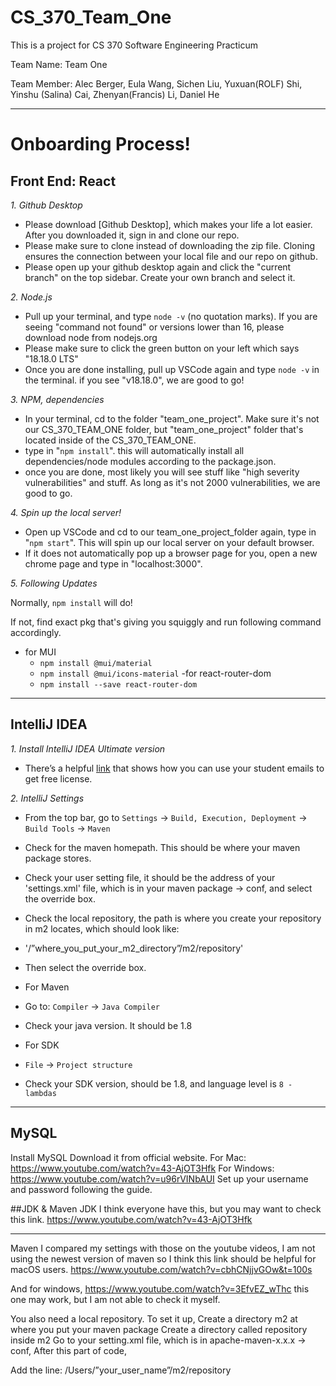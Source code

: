 # CS_370_Team_One

This is a project for CS 370 Software Engineering Practicum

Team Name: Team One

Team Member: Alec Berger, Eula Wang, Sichen Liu, Yuxuan(ROLF) Shi, Yinshu (Salina) Cai, Zhenyan(Francis) Li, Daniel He

---

# Onboarding Process!

## Front End: React

*1. Github Desktop*

- Please download [Github Desktop], which makes your life a lot easier. After you downloaded it, sign in and clone our repo.
- Please make sure to clone instead of downloading the zip file. Cloning ensures the connection between your local file and
  our repo on github.
- Please open up your github desktop again and click the "current branch" on the top sidebar. Create your own branch and
  select it.

*2. Node.js*

- Pull up your terminal, and type ```node -v``` (no quotation marks). If you are seeing "command not found" or versions lower than 16,
  please download node from nodejs.org
- Please make sure to click the green button on your left which says "18.18.0 LTS"
- Once you are done installing, pull up VSCode again and type ```node -v``` in the terminal. if you see "v18.18.0", we are good to go!

*3. NPM, dependencies*

- In your terminal, cd to the folder "team_one_project". Make sure it's not our CS_370_TEAM_ONE folder, but "team_one_project"
  folder that's located inside of the CS_370_TEAM_ONE.
- type in "```npm install```". this will automatically install all dependencies/node modules according to the package.json.
- once you are done, most likely you will see stuff like "high severity vulnerabilities" and stuff. As long as it's not 2000 vulnerabilities,
  we are good to go.

*4.  Spin up the local server!*

- Open up VSCode and cd to our team_one_project_folder again, type in "```npm start```". This will spin up our local server on your default browser.
- If it does not automatically pop up a browser page for you, open a new chrome page and type in "localhost:3000".

*5. Following Updates*

Normally, ```npm install``` will do!

If not, find exact pkg that's giving you squiggly and run following command accordingly.
- for MUI
  - ```npm install @mui/material```
  - ```npm install @mui/icons-material```
-for react-router-dom
  - ```npm install --save react-router-dom```

------------------------------------------------------------------------------------------------------------------------------------------------------
## IntelliJ IDEA
*1. Install IntelliJ IDEA Ultimate version*
  - There’s a helpful [link](https://www.youtube.com/watch?v=U8qqNnBkjAs) that shows how you can use your student emails to get free license.


*2. IntelliJ Settings*
  - From the top bar, go to `Settings` -> `Build, Execution, Deployment` -> `Build Tools` -> `Maven`
  - Check for the maven homepath. This should be where your maven package stores.
  - Check your user setting file, it should be the address of your 'settings.xml' file, which is in your maven package -> conf, and select the override box.
  - Check the local repository, the path is where you create your repository in m2 locates, which should look like:
  - '/”where_you_put_your_m2_directory”/m2/repository'
  - Then select the override box.

  - For Maven
  - Go to: `Compiler` -> `Java Compiler`
  - Check your java version. It should be 1.8

  - For SDK
  - `File` -> `Project structure`
  - Check your SDK version, should be 1.8, and language level is `8 - lambdas`

------------------------------------------------------------------------------------------------------------------------------------------------------

## MySQL
Install MySQL
Download it from official website.
For Mac: https://www.youtube.com/watch?v=43-AjOT3Hfk
For Windows: https://www.youtube.com/watch?v=u96rVINbAUI
Set up your username and password following the guide.

##JDK & Maven
JDK
I think everyone have this, but you may want to check this link.
https://www.youtube.com/watch?v=43-AjOT3Hfk

------------------------------------------------------------------------------------------------------------------------------------------------------
Maven
I compared my settings with those on the youtube videos, I am not using the newest version of maven so I think this link should be helpful for macOS users.
https://www.youtube.com/watch?v=cbhCNjjvGOw&t=100s


And for windows,
https://www.youtube.com/watch?v=3EfvEZ_wThc
this one may work, but I am not able to check it myself.


You also need a local repository. To set it up,
Create a directory m2 at where you put your maven package
Create a directory called repository inside m2
Go to your setting.xml file, which is in apache-maven-x.x.x -> conf, 
After this part of code,


Add the line:
<localRepository>/Users/”your_user_name”/m2/repository</localRepository>


